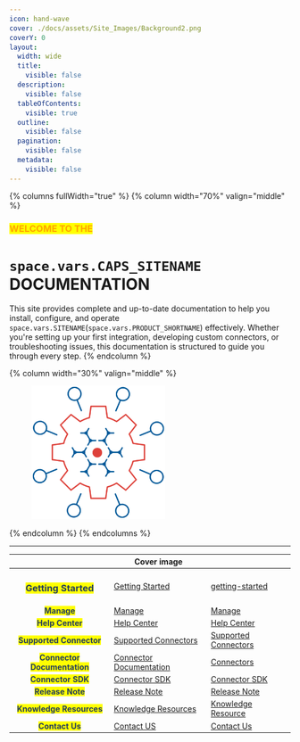 ```yaml
---
icon: hand-wave
cover: ./docs/assets/Site_Images/Background2.png
coverY: 0
layout:
  width: wide
  title:
    visible: false
  description:
    visible: false
  tableOfContents:
    visible: true
  outline:
    visible: false
  pagination:
    visible: false
  metadata:
    visible: false
---
```


{% columns fullWidth="true" %}
{% column width="70%" valign="middle" %}  

### <mark style="color:orange;">**WELCOME TO THE**</mark>

# **<code class="expression">space.vars.CAPS_SITENAME</code> DOCUMENTATION**
This site provides complete and up-to-date documentation to help you install, configure, and operate <code class="expression">space.vars.SITENAME</code>(<code class="expression">space.vars.PRODUCT_SHORTNAME</code>) effectively. Whether you're setting up your first integration, developing custom connectors, or troubleshooting issues, this documentation is structured to guide you through every step.
{% endcolumn %}  

{% column width="30%" valign="middle" %}
<figure><img src="./docs/assets/Site_Images/SideLogo.png" alt="" width="239"><figcaption></figcaption></figure>

{% endcolumn %}
{% endcolumns %}



***

<table data-view="cards">
   <thead>
      <tr>
         <th align="center"></th>
         <th data-hidden data-card-cover data-type="image">Cover image</th>
         <th data-hidden data-card-target data-type="content-ref"></th>
      </tr>
   </thead>
   <tbody>
      <tr>
         <td align="center"><h3><mark style="color:#233C5D">Getting Started</mark></h3></td>
         <td><a href="docs/assets/Site_Images/Getting_Started.png">Getting Started</a></td>
         <td><a href="docs/getting-started/README.md">getting-started</a></td>
      </tr>
      <tr>
         <td align="center"><mark style="color:#233C5D"><strong>Manage</strong></mark></td>
         <td><a href="docs/assets/Site_Images/Manage.png">Manage</a></td>
         <td><a href="docs/manage/README.md">Manage</a></td>
      </tr>
      <tr>
         <td align="center"><mark style="color:#233C5D"><strong>Help Center</strong></mark></td>
         <td><a href="docs/assets/Site_Images/Help _Center.png">Help Center</a></td>
         <td><a href="docs/help-center/README.md">Help Center</a></td>
      </tr>
      <tr>
         <td align="center"><mark style="color:#233C5D"><strong>Supported Connector</strong></mark></td>
         <td><a href="docs/assets/Site_Images/Supported_Connectors.png">Supported Connectors</a></td>
         <td><a href="docs/supported-connectors/systems-supported.md">Supported Connectors</a></td>
      </tr>
      <tr>
         <td align="center"><mark style="color:#233C5D"><strong>Connector Documentation</strong></mark></td>
         <td><a href="docs/assets/Site_Images/Connector_Documentation.png">Connector Documentation</a></td>
         <td><a href="docs/connectors/connectors.md">Connectors</a></td>
      </tr>
      <tr>
         <td align="center"><mark style="color:#233C5D"><strong>Connector SDK</strong></mark></td>
         <td><a href="docs/assets/Site_Images/Connector_SDK.png">Connector SDK</a></td>
         <td><a href="docs/connector-sdk/README.md">Connector SDK</a></td>
      </tr>
      <tr>
         <td align="center"><mark style="color:#233C5D"><strong>Release Note</strong></mark></td>
         <td><a href="docs/assets/Site_Images/Release_Note.png">Release Note</a></td>
         <td><a href="docs/release-notes/release-notes.md">Release Note</a></td>
      </tr>
      <tr>
         <td align="center"><mark style="color:#233C5D"><strong>Knowledge Resources</strong></mark></td>
         <td><a href="docs/assets/Site_Images/Knowledge_Resources.png">Knowledge Resources</a></td>
         <td><a href="docs/knowledge-resources/README.md">Knowledge Resource</a></td>
      </tr>
      <tr>
         <td align="center"><mark style="color:#233C5D"><strong>Contact Us</strong></mark></td>
         <td><a href="docs/assets/Site_Images/Contact_US.png">Contact US</a></td>
         <td><a href="https://www.opshub.com/contact-us/">Contact Us</a></td>
      </tr>
   </tbody>
</table>  

